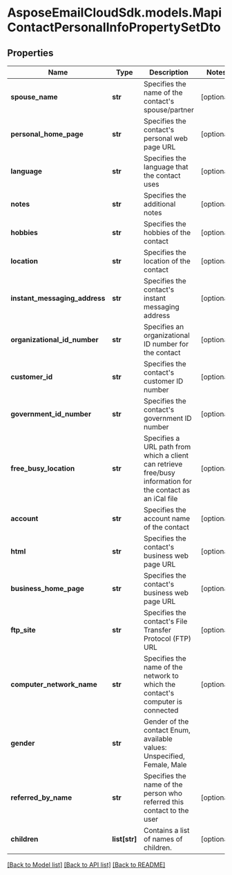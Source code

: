 # AsposeEmailCloudSdk.models.MapiContactPersonalInfoPropertySetDto
## Properties
Name | Type | Description | Notes
------------ | ------------- | ------------- | -------------
**spouse_name** | **str** | Specifies the name of the contact&#39;s spouse/partner              | [optional] 
**personal_home_page** | **str** | Specifies the contact&#39;s personal web page URL              | [optional] 
**language** | **str** | Specifies the language that the contact uses              | [optional] 
**notes** | **str** | Specifies the additional notes              | [optional] 
**hobbies** | **str** | Specifies the hobbies of the contact              | [optional] 
**location** | **str** | Specifies the location of the contact              | [optional] 
**instant_messaging_address** | **str** | Specifies the contact&#39;s instant messaging address              | [optional] 
**organizational_id_number** | **str** | Specifies an organizational ID number for the contact              | [optional] 
**customer_id** | **str** | Specifies the contact&#39;s customer ID number              | [optional] 
**government_id_number** | **str** | Specifies the contact&#39;s government ID number              | [optional] 
**free_busy_location** | **str** | Specifies a URL path from which a client can retrieve free/busy information for the contact as an iCal file              | [optional] 
**account** | **str** | Specifies the account name of the contact              | [optional] 
**html** | **str** | Specifies the contact&#39;s business web page URL              | [optional] 
**business_home_page** | **str** | Specifies the contact&#39;s business web page URL              | [optional] 
**ftp_site** | **str** | Specifies the contact&#39;s File Transfer Protocol (FTP) URL              | [optional] 
**computer_network_name** | **str** | Specifies the name of the network to which the contact&#39;s computer is connected              | [optional] 
**gender** | **str** | Gender of the contact Enum, available values: Unspecified, Female, Male | 
**referred_by_name** | **str** | Specifies the name of the person who referred this contact to the user              | [optional] 
**children** | **list[str]** | Contains a list of names of children.              | [optional] 



[[Back to Model list]](README.md#documentation-for-models) [[Back to API list]](README.md#documentation-for-api-endpoints) [[Back to README]](README.md)


